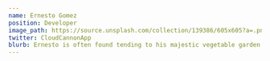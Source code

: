 ```yaml
---
name: Ernesto Gomez
position: Developer
image_path: https://source.unsplash.com/collection/139386/605x605?a=.png
twitter: CloudCannonApp
blurb: Ernesto is often found tending to his majestic vegetable garden.
---
```

